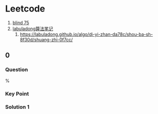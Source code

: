# Leetcode

1. [blind 75](https://leetcode.com/discuss/general-discussion/460599/blind-75-leetcode-questions)
2. [labuladong算法笔记](https://labuladong.github.io/algo/home/)
   1. <https://labuladong.github.io/algo/di-yi-zhan-da78c/shou-ba-sh-8f30d/shuang-zhi-0f7cc/>

## 0

### Question

%

### Key Point

### Solution 1

```java

```
